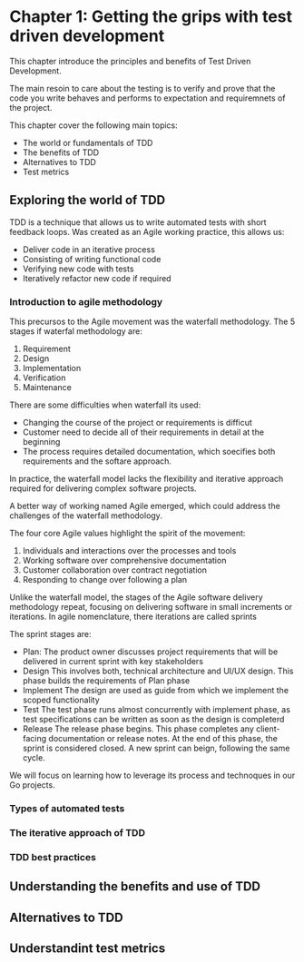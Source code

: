 # Chapter 1: Getting the grips with test driven development

This chapter introduce the principles and benefits of Test Driven Development.

The main resoin to care about the testing is to verify and prove that the code you write behaves and performs to expectation and requiremnets of the project.

This chapter cover the following main topics:

-   The world or fundamentals of TDD
-   The benefits of TDD
-   Alternatives to TDD
-   Test metrics

## Exploring the world of TDD

TDD is a technique that allows us to write automated tests with short feedback loops.
Was created as an Agile working practice, this allows us:

-   Deliver code in an iterative process
-   Consisting of writing functional code
-   Verifying new code with tests
-   Iteratively refactor new code if required

### Introduction to agile methodology

This precursos to the Agile movement was the waterfall methodology.
The 5 stages if waterfal methodology are:

1. Requirement
2. Design
3. Implementation
4. Verification
5. Maintenance

There are some difficulties when waterfall its used:

-   Changing the course of the project or requirements is difficut
-   Customer need to decide all of their requirements in detail at the beginning
-   The process requires detailed documentation, which soecifies both requirements and the softare approach.

In practice, the waterfall model lacks the flexibility and iterative approach required for delivering complex software projects.

A better way of working named Agile emerged, which could address the challenges of the waterfall methodology.

The four core Agile values highlight the spirit of the movement:

1.  Individuals and interactions over the processes and tools
2.  Working software over comprehensive documentation
3.  Customer collaboration over contract negotiation
4.  Responding to change over following a plan

Unlike the waterfall model, the stages of the Agile software delivery methodology repeat, focusing on delivering software in small increments or iterations. In agile nomenclature, there iterations are called sprints

The sprint stages are:

-   Plan:
    The product owner discusses project requirements that will be delivered in current sprint with key stakeholders
-   Design
    This involves both, technical architecture and UI/UX design. This phase builds the requirements of Plan phase
-   Implement
    The design are used as guide from which we implement the scoped functionality
-   Test
    The test phase runs almost concurrently with implement phase, as test specifications can be written as soon as the design is completerd
-   Release
    The release phase begins. This phase completes any client-facing documentation or release notes. At the end of this phase, the sprint is considered closed. A new sprint can beign, following the same cycle.

We will focus on learning how to leverage its process and technoques in our Go projects.

### Types of automated tests

### The iterative approach of TDD

### TDD best practices

## Understanding the benefits and use of TDD

## Alternatives to TDD

## Understandint test metrics

